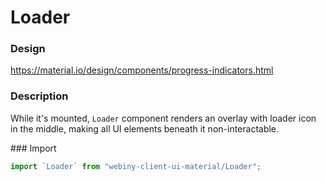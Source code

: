 # Loader

### Design
<a href="https://material.io/design/components/progress-indicators.html" target="_blank">https://material.io/design/components/progress-indicators.html</a>

### Description
While it's mounted, `Loader` component renders an overlay with loader icon in the middle,
making all UI elements beneath it non-interactable.

### Import
```js
import `Loader` from "webiny-client-ui-material/Loader";
```